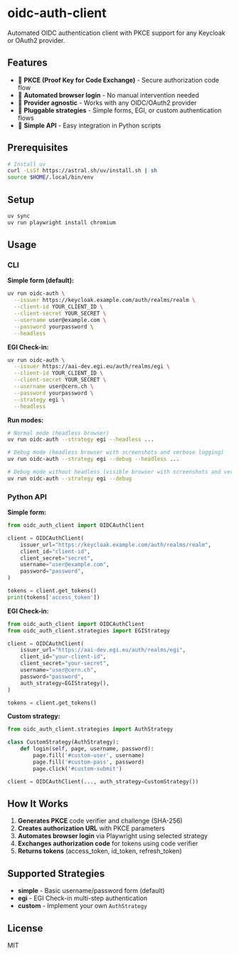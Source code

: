 # oidc-auth-client

Automated OIDC authentication client with PKCE support for any Keycloak or OAuth2 provider.

## Features

- 🔐 **PKCE (Proof Key for Code Exchange)** - Secure authorization code flow
- 🤖 **Automated browser login** - No manual intervention needed
- 🔌 **Provider agnostic** - Works with any OIDC/OAuth2 provider
- 🎯 **Pluggable strategies** - Simple forms, EGI, or custom authentication flows
- 🐍 **Simple API** - Easy integration in Python scripts

## Prerequisites

```bash
# Install uv
curl -LsSf https://astral.sh/uv/install.sh | sh
source $HOME/.local/bin/env
```

## Setup

```bash
uv sync
uv run playwright install chromium
```

## Usage

### CLI

**Simple form (default):**
```bash
uv run oidc-auth \
  --issuer https://keycloak.example.com/auth/realms/realm \
  --client-id YOUR_CLIENT_ID \
  --client-secret YOUR_SECRET \
  --username user@example.com \
  --password yourpassword \
  --headless
```

**EGI Check-in:**
```bash
uv run oidc-auth \
  --issuer https://aai-dev.egi.eu/auth/realms/egi \
  --client-id YOUR_CLIENT_ID \
  --client-secret YOUR_SECRET \
  --username user@cern.ch \
  --password yourpassword \
  --strategy egi \
  --headless
```

**Run modes:**
```bash
# Normal mode (headless browser)
uv run oidc-auth --strategy egi --headless ...

# Debug mode (headless browser with screenshots and verbose logging)
uv run oidc-auth --strategy egi --debug --headless ...

# Debug mode without headless (visible browser with screenshots and verbose logging)
uv run oidc-auth --strategy egi --debug
```

### Python API

**Simple form:**
```python
from oidc_auth_client import OIDCAuthClient

client = OIDCAuthClient(
    issuer_url="https://keycloak.example.com/auth/realms/realm",
    client_id="client-id",
    client_secret="secret",
    username="user@example.com",
    password="password",
)

tokens = client.get_tokens()
print(tokens['access_token'])
```

**EGI Check-in:**
```python
from oidc_auth_client import OIDCAuthClient
from oidc_auth_client.strategies import EGIStrategy

client = OIDCAuthClient(
    issuer_url="https://aai-dev.egi.eu/auth/realms/egi",
    client_id="your-client-id",
    client_secret="your-secret",
    username="user@cern.ch",
    password="password",
    auth_strategy=EGIStrategy(),
)

tokens = client.get_tokens()
```

**Custom strategy:**
```python
from oidc_auth_client.strategies import AuthStrategy

class CustomStrategy(AuthStrategy):
    def login(self, page, username, password):
        page.fill('#custom-user', username)
        page.fill('#custom-pass', password)
        page.click('#custom-submit')

client = OIDCAuthClient(..., auth_strategy=CustomStrategy())
```

## How It Works

1. **Generates PKCE** code verifier and challenge (SHA-256)
2. **Creates authorization URL** with PKCE parameters
3. **Automates browser login** via Playwright using selected strategy
4. **Exchanges authorization code** for tokens using code verifier
5. **Returns tokens** (access_token, id_token, refresh_token)

## Supported Strategies

- **simple** - Basic username/password form (default)
- **egi** - EGI Check-in multi-step authentication
- **custom** - Implement your own `AuthStrategy`

## License

MIT
